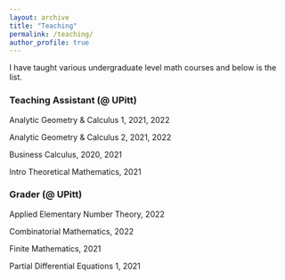 ```yaml
---
layout: archive
title: "Teaching"
permalink: /teaching/
author_profile: true
---
```


I have taught various undergraduate level math courses and below is the list.


### Teaching Assistant (@ UPitt)

<!-- #### MIT -->

Analytic Geometry & Calculus 1, 2021, 2022

Analytic Geometry & Calculus 2, 2021, 2022

Business Calculus, 2020, 2021

Intro Theoretical Mathematics, 2021

### Grader (@ UPitt)

Applied Elementary Number Theory, 2022

Combinatorial Mathematics, 2022

Finite Mathematics, 2021

Partial Differential Equations 1, 2021

